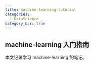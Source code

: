 ```yaml
---
title: machine-learning-tutorial
categories:
  - DataScience
category_bar: true
---
```


## machine-learning 入门指南

本文记录学习 machine-learning 的笔记。
